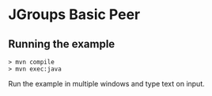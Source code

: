 # JGroups Basic Peer

## Running the example

```
> mvn compile
> mvn exec:java
```

Run the example in multiple windows and type text on input.
